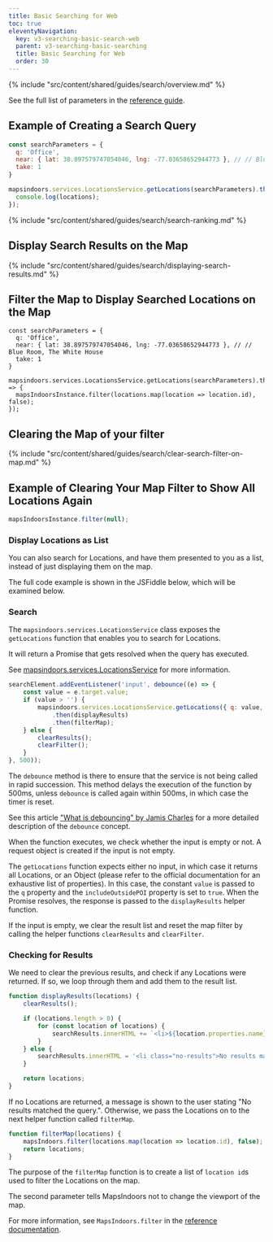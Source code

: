 ```yaml
---
title: Basic Searching for Web
toc: true
eleventyNavigation:
  key: v3-searching-basic-search-web
  parent: v3-searching-basic-searching
  title: Basic Searching for Web
  order: 30
---
```


{% include "src/content/shared/guides/search/overview.md" %}

See the full list of parameters in the [reference guide](https://app.mapsindoors.com/mapsindoors/js/sdk/latest/docs/mapsindoors.services.LocationsService.html#.getLocations).

## Example of Creating a Search Query

```js
const searchParameters = {
  q: 'Office',
  near: { lat: 38.897579747054046, lng: -77.03658652944773 }, // // Blue Room, The White House
  take: 1
}

mapsindoors.services.LocationsService.getLocations(searchParameters).then(locations => {
  console.log(locations);
});
```

{% include "src/content/shared/guides/search/search-ranking.md" %}

## Display Search Results on the Map

{% include "src/content/shared/guides/search/displaying-search-results.md" %}

## Filter the Map to Display Searched Locations on the Map

```js/7
const searchParameters = {
  q: 'Office',
  near: { lat: 38.897579747054046, lng: -77.03658652944773 }, // // Blue Room, The White House
  take: 1
}

mapsindoors.services.LocationsService.getLocations(searchParameters).then(locations => {
  mapsIndoorsInstance.filter(locations.map(location => location.id), false);
});
```

## Clearing the Map of your filter

{% include "src/content/shared/guides/search/clear-search-filter-on-map.md" %}

## Example of Clearing Your Map Filter to Show All Locations Again

```js
mapsIndoorsInstance.filter(null);
```

### Display Locations as List

You can also search for Locations, and have them presented to you as a list, instead of just displaying them on the map.

The full code example is shown in the JSFiddle below, which will be examined below.

<script async src="https://jsfiddle.net/mapspeople/91xhwd65/embed/html,result/"></script>

### Search

The `mapsindoors.services.LocationsService` class exposes the `getLocations` function that enables you to search for Locations.

It will return a Promise that gets resolved when the query has executed.

See [mapsindoors.services.LocationsService](https://app.mapsindoors.com/mapsindoors/js/sdk/latest/docs/mapsindoors.services.LocationsService.html) for more information.

```javascript
searchElement.addEventListener('input', debounce((e) => {
    const value = e.target.value;
    if (value > '') {
        mapsindoors.services.LocationsService.getLocations({ q: value, includeOutsidePOI: true })
            .then(displayResults)
            .then(filterMap);
    } else {
        clearResults();
        clearFilter();
    }
}, 500));
```

The `debounce` method is there to ensure that the service is not being called in rapid succession.
This method delays the execution of the function by 500ms, unless `debounce` is called again within 500ms, in which case the timer is reset.

See this article ["What is debouncing" by Jamis Charles](https://medium.com/@jamischarles/what-is-debouncing-2505c0648ff1) for a more detailed description of the `debounce` concept.

When the function executes, we check whether the input is empty or not. A request object is created if the input is not empty.

The `getLocations` function expects either no input, in which case it returns all Locations, or an Object (please refer to the official documentation for an exhaustive list of properties).
In this case, the constant `value` is passed to the `q` property and the `includeOutsidePOI` property is set to `true`. When the Promise resolves, the response is passed to the `displayResults` helper function.

If the input is empty, we clear the result list and reset the map filter by calling the helper functions `clearResults` and `clearFilter`.

### Checking for Results

We need to clear the previous results, and check if any Locations were returned. If so, we loop through them and add them to the result list.

```javascript
function displayResults(locations) {
    clearResults();

    if (locations.length > 0) {
        for (const location of locations) {
            searchResults.innerHTML += `<li>${location.properties.name}</li>`;
        }
    } else {
        searchResults.innerHTML = '<li class="no-results">No results matched the query.</li>';
    }

    return locations;
}
```

If no Locations are returned, a message is shown to the user stating "No results matched the query.". Otherwise, we pass the Locations on to the next helper function called `filterMap`.

```javascript
function filterMap(locations) {
    mapsIndoors.filter(locations.map(location => location.id), false);
    return locations;
}
```

The purpose of the `filterMap` function is to create a list of `location id`s used to filter the Locations on the map.

The second parameter tells MapsIndoors not to change the viewport of the map.

For more information, see `MapsIndoors.filter` in the [reference documentation](https://app.mapsindoors.com/mapsindoors/js/sdk/latest/docs/MapsIndoors.html#filter).
